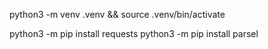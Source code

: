  python3 -m venv .venv && source .venv/bin/activate

python3 -m pip install requests
python3 -m pip install parsel